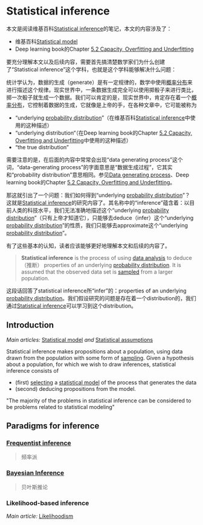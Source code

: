 # Statistical inference

本文是阅读维基百科[Statistical inference](https://en.wikipedia.org/wiki/Statistical_inference)的笔记，本文的内容涉及了：

- 维基百科[Statistical model](https://en.wikipedia.org/wiki/Statistical_model)
- Deep learning book的Chapter [5.2 Capacity, Overfitting and Underfitting](https://dengking.github.io/machine-learning/Theory/Deep-learning/Book-deep-learning/Chapter-5-Machine-Learning-Basics/5.2-Capacity-Overfitting-and-Underfitting/)

要充分理解本文以及后续内容，需要首先搞清楚数学家们为什么创建了“Statistical inference”这个学科，也就是这个学科能够解决什么问题：

统计学认为，数据的生成（generate）是有一定规律的，数学中使用[概率分布](https://en.wikipedia.org/wiki/Probability_distributions)来进行描述这个规律。现实世界中，一条数据生成完全可以使用掷骰子来进行类比，掷一次骰子就生成一个数据。我们可以肯定的是，现实世界中，肯定存在着一个[概率分布](https://en.wikipedia.org/wiki/Probability_distributions)，它控制着数据的生成，它就像是上帝的手，在各种文章中，它可能被称为

- “underlying [probability distribution](https://en.wikipedia.org/wiki/Probability_distribution)”（在维基百科[Statistical inference](https://en.wikipedia.org/wiki/Statistical_inference)中使用的这种描述）
- “underlying distribution“（在Deep learning book的Chapter [5.2 Capacity, Overfitting and Underfitting](https://dengking.github.io/machine-learning/Theory/Deep-learning/Book-deep-learning/Chapter-5-Machine-Learning-Basics/5.2-Capacity-Overfitting-and-Underfitting/)中使用的这种描述）
- “the true distribution”

需要注意的是，在后面的内容中常常会出现“data generating process”这个词，“data-generating process”的字面意思是“数据生成过程”，它其实和“probability distribution”意思相同。参见[Data generating process](https://en.wikipedia.org/wiki/Data_generating_process)、Deep learning book的Chapter [5.2 Capacity, Overfitting and Underfitting](https://dengking.github.io/machine-learning/Theory/Deep-learning/Book-deep-learning/Chapter-5-Machine-Learning-Basics/5.2-Capacity-Overfitting-and-Underfitting/)。

那这就引出了一个问题：我们如何得到“underlying [probability distribution](https://en.wikipedia.org/wiki/Probability_distribution)”？ 这就是[Statistical inference](https://en.wikipedia.org/wiki/Statistical_inference)的研究内容了。其名称中的“inference”蕴含着：以目前人类的科技水平，我们无法准确地描述这个“underlying [probability distribution](https://en.wikipedia.org/wiki/Probability_distribution)”（只有上帝才知道它），只能够去deduce（infer）这个“underlying [probability distribution](https://en.wikipedia.org/wiki/Probability_distribution)”的性质，我们只能够去approximate这个“underlying [probability distribution](https://en.wikipedia.org/wiki/Probability_distribution)”。



有了这些基本的认知，读者应该能够更好地理解本文和后续的内容了。

> **Statistical inference** is the process of using [data analysis](https://en.wikipedia.org/wiki/Data_analysis) to deduce（推断） properties of an underlying [probability distribution](https://en.wikipedia.org/wiki/Probability_distribution). It is assumed that the observed data set is [sampled](https://en.wikipedia.org/wiki/Sampling_(statistics)) from a larger population.

这段话回答了statistical inference所“infer”的：properties of an underlying [probability distribution](https://en.wikipedia.org/wiki/Probability_distribution)。我们假设研究的问题是存在着一个distribution的，我们通过[Statistical inference](https://en.wikipedia.org/wiki/Statistical_inference)可以学习到这个distribution。



## Introduction

*Main articles:* [Statistical model](https://en.wikipedia.org/wiki/Statistical_model) *and* [Statistical assumptions](https://en.wikipedia.org/wiki/Statistical_assumptions)

Statistical inference makes propositions about a population, using data drawn from the population with some form of [sampling](https://en.wikipedia.org/wiki/Sampling_(statistics)). Given a hypothesis about a population, for which we wish to draw inferences, statistical inference consists of 

- (first) [selecting](https://en.wikipedia.org/wiki/Model_selection) a [statistical model](https://en.wikipedia.org/wiki/Statistical_model) of the process that generates the data 
- (second) deducing propositions from the model.

"The majority of the problems in statistical inference can be considered to be problems related to statistical modeling"



## Paradigms for inference

### [Frequentist inference](https://en.wikipedia.org/wiki/Frequentist_inference)

> 频率派

### [Bayesian Inference](https://en.wikipedia.org/wiki/Bayesian_Inference)

> 贝叶斯推论

### Likelihood-based inference

*Main article:* [Likelihoodism](https://en.wikipedia.org/wiki/Likelihoodism)